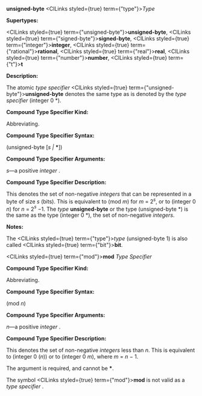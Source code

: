 **unsigned-byte** <ClLinks styled={true} term={"type"}><i>Type</i></ClLinks> 



**Supertypes:** 



<ClLinks styled={true} term={"unsigned-byte"}><b>unsigned-byte</b></ClLinks>, <ClLinks styled={true} term={"signed-byte"}><b>signed-byte</b></ClLinks>, <ClLinks styled={true} term={"integer"}><b>integer</b></ClLinks>, <ClLinks styled={true} term={"rational"}><b>rational</b></ClLinks>, <ClLinks styled={true} term={"real"}><b>real</b></ClLinks>, <ClLinks styled={true} term={"number"}><b>number</b></ClLinks>, <ClLinks styled={true} term={"t"}><b>t</b></ClLinks> 



**Description:** 



The atomic *type specifier* <ClLinks styled={true} term={"unsigned-byte"}><b>unsigned-byte</b></ClLinks> denotes the same type as is denoted by the *type specifier* (integer 0 \*). 



**Compound Type Specifier Kind:** 



Abbreviating. 



**Compound Type Specifier Syntax:** 



(unsigned-byte [*s |* **\***]) 



**Compound Type Specifier Arguments:** 



*s*—a positive *integer* . 



**Compound Type Specifier Description:** 



This denotes the set of non-negative <i>integers</i> that can be represented in a byte of size <i>s</i> (bits). This is equivalent to (mod <i>m</i>) for <i>m</i> = 2<i><sup>s</sup></i>, or to (integer 0 <i>n</i>) for <i>n</i> = 2<i><sup>s</sup> −</i>1. The <i>type</i> <b>unsigned-byte</b> or the type (unsigned-byte *) is the same as the type (integer 0 *), the set of non-negative <i>integers</i>. 



**Notes:** 



The <ClLinks styled={true} term={"type"}><i>type</i></ClLinks> (unsigned-byte 1) is also called <ClLinks styled={true} term={"bit"}><b>bit</b></ClLinks>. 







 



 



<ClLinks styled={true} term={"mod"}><b>mod</b></ClLinks> *Type Specifier* 



**Compound Type Specifier Kind:** 



Abbreviating. 



**Compound Type Specifier Syntax:** 



(mod *n*) 



**Compound Type Specifier Arguments:** 



*n*—a positive *integer* . 



**Compound Type Specifier Description:** 



This denotes the set of non-negative *integers* less than *n*. This is equivalent to (integer 0 (*n*)) or to (integer 0 *m*), where *m* = *n −* 1. 



The argument is required, and cannot be **\***. 



The symbol <ClLinks styled={true} term={"mod"}><b>mod</b></ClLinks> is not valid as a *type specifier* . 



